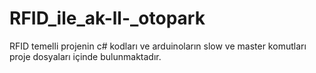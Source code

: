 # RFID_ile_ak-ll-_otopark

RFID temelli projenin c# kodları ve arduinoların slow ve master komutları proje dosyaları içinde bulunmaktadır.
